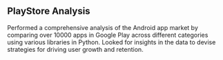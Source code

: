 ## PlayStore Analysis
 
Performed a comprehensive analysis of the Android app market by comparing over 10000 apps in Google Play across different categories using various libraries in Python. Looked for insights in the data to devise strategies for driving user growth and retention.